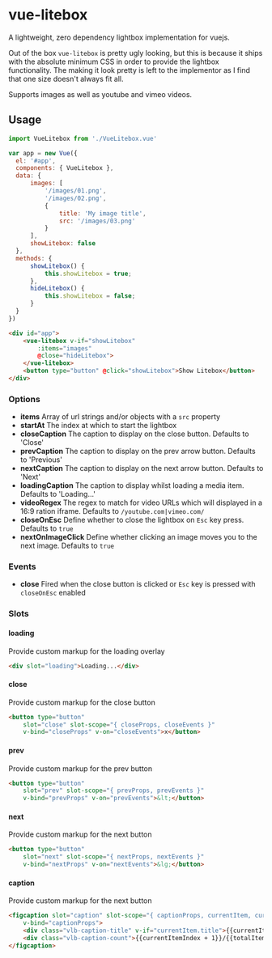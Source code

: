# vue-litebox
A lightweight, zero dependency lightbox implementation for vuejs.

Out of the box `vue-litebox` is pretty ugly looking, but this is because it ships with the absolute minimum CSS in order to provide the lightbox functionality. The making it look pretty is left to the implementor as I find that one size doesn't always fit all.

Supports images as well as youtube and vimeo videos.

## Usage

````javascript
import VueLitebox from './VueLitebox.vue'

var app = new Vue({
  el: '#app',
  components: { VueLitebox },
  data: {
      images: [
          '/images/01.png',
          '/images/02.png',
          {
              title: 'My image title',
              src: '/images/03.png'
          }
      ],
      showLitebox: false
  },
  methods: {
      showLitebox() {
          this.showLitebox = true;
      },
      hideLitebox() {
          this.showLitebox = false;
      }
  }
})
````

````html
<div id="app">
    <vue-litebox v-if="showLitebox"
        :items="images"
        @close="hideLitebox">
    </vue-litebox>
    <button type="button" @click="showLitebox">Show Litebox</button>
</div>
````

### Options
* **items** Array of url strings and/or objects with a `src` property
* **startAt** The index at which to start the lightbox
* **closeCaption** The caption to display on the close button. Defaults to 'Close'
* **prevCaption** The caption to display on the prev arrow button. Defaults to 'Previous'
* **nextCaption** The caption to display on the next arrow button. Defaults to 'Next'
* **loadingCaption** The caption to display whilst loading a media item. Defaults to 'Loading...'
* **videoRegex** The regex to match for video URLs which will displayed in a 16:9 ration iframe. Defaults to `/youtube.com|vimeo.com/`
* **closeOnEsc** Define whether to close the lightbox on `Esc` key press. Defaults to `true`
* **nextOnImageClick** Define whether clicking an image moves you to the next image. Defaults to `true`

### Events
* **close** Fired when the close button is clicked or `Esc` key is pressed with `closeOnEsc` enabled

### Slots
#### loading
Provide custom markup for the loading overlay
````html
<div slot="loading">Loading...</div>
````

#### close
Provide custom markup for the close button
````html
<button type="button" 
    slot="close" slot-scope="{ closeProps, closeEvents }" 
    v-bind="closeProps" v-on="closeEvents">x</button>
````

#### prev
Provide custom markup for the prev button
````html
<button type="button" 
    slot="prev" slot-scope="{ prevProps, prevEvents }" 
    v-bind="prevProps" v-on="prevEvents">&lt;</button>
````

#### next
Provide custom markup for the next button
````html
<button type="button" 
    slot="next" slot-scope="{ nextProps, nextEvents }" 
    v-bind="nextProps" v-on="nextEvents">&lg;</button>
````

#### caption
Provide custom markup for the next button
````html
<figcaption slot="caption" slot-scope="{ captionProps, currentItem, currentItemIndex, totalItems }" 
    v-bind="captionProps">
    <div class="vlb-caption-title" v-if="currentItem.title">{{currentItem.title}}</div>
    <div class="vlb-caption-count">{{currentItemIndex + 1}}/{{totalItems}}</div>
</figcaption>
````